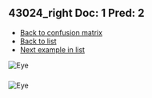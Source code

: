 ## 43024_right Doc: 1 Pred: 2
- [Back to confusion matrix](https://github.com/juliandewit/kaggle_retinopathy/blob/master/matrix.md)
- [Back to list](https://github.com/juliandewit/kaggle_retinopathy/blob/master/lists/12/list.md)
- [Next example in list](https://github.com/juliandewit/kaggle_retinopathy/blob/master/lists/12/43/4304_left.md)

![Eye](https://retinopaty.blob.core.windows.net/size1024/43024_right_1.jpeg)

### 

![Eye]()
